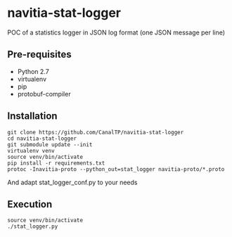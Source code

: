 # navitia-stat-logger

POC of a statistics logger in JSON log format (one JSON message per line)

## Pre-requisites

* Python 2.7
* virtualenv
* pip
* protobuf-compiler

## Installation

```
git clone https://github.com/CanalTP/navitia-stat-logger
cd navitia-stat-logger
git submodule update --init
virtualenv venv
source venv/bin/activate
pip install -r requirements.txt
protoc -Inavitia-proto --python_out=stat_logger navitia-proto/*.proto
```

And adapt stat_logger_conf.py to your needs

## Execution

```
source venv/bin/activate
./stat_logger.py
```
